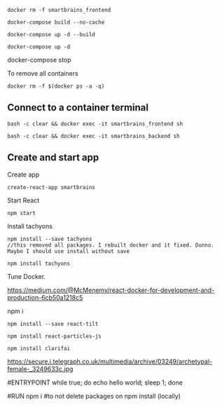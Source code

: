 
```
docker rm -f smartbrains_frontend
```

```
docker-compose build --no-cache

docker-compose up -d --build

docker-compose up -d

```

docker-compose stop



To remove all containers
```
docker rm -f $(docker ps -a -q)
```

## Connect to a container terminal
  ```
  bash -c clear && docker exec -it smartbrains_frontend sh
  ```

  ```
  bash -c clear && docker exec -it smartbrains_backend sh
  ```


## Create and start app

Create app

```
create-react-app smartbrains

```

Start React

```
npm start
```



Install tachyons

```
npm install --save tachyons
//this removed all packages. I rebuilt docker and it fixed. Dunno. Maybe I should use install without save

npm install tachyons

```

Tune Docker.

https://medium.com/@McMenemy/react-docker-for-development-and-production-6cb50a1218c5


npm i

```
npm install --save react-tilt
```

```
npm install react-particles-js
```

```
npm install clarifai
```

https://secure.i.telegraph.co.uk/multimedia/archive/03249/archetypal-female-_3249633c.jpg


#ENTRYPOINT while true; do echo hello world; sleep 1; done

#RUN npm i #to not delete packages on npm install (locally)
